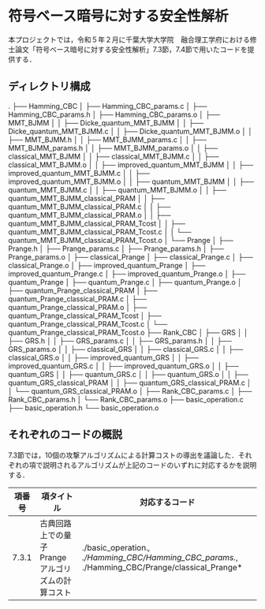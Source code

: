 # 符号ベース暗号に対する安全性解析

本プロジェクトでは，令和５年２月に千葉大学大学院　融合理工学府における修士論文「符号ベース暗号に対する安全性解析」7.3節，7.4節で用いたコードを提供する．

## ディレクトリ構成

  .
  ├── Hamming_CBC
  │   ├── Hamming_CBC_params.c
  │   ├── Hamming_CBC_params.h
  │   ├── Hamming_CBC_params.o
  │   ├── MMT_BJMM
  │   │   ├── Dicke_quantum_MMT_BJMM
  │   │   ├── Dicke_quantum_MMT_BJMM.c
  │   │   ├── Dicke_quantum_MMT_BJMM.o
  │   │   ├── MMT_BJMM.h
  │   │   ├── MMT_BJMM_params.c
  │   │   ├── MMT_BJMM_params.h
  │   │   ├── MMT_BJMM_params.o
  │   │   ├── classical_MMT_BJMM
  │   │   ├── classical_MMT_BJMM.c
  │   │   ├── classical_MMT_BJMM.o
  │   │   ├── improved_quantum_MMT_BJMM
  │   │   ├── improved_quantum_MMT_BJMM.c
  │   │   ├── improved_quantum_MMT_BJMM.o
  │   │   ├── quantum_MMT_BJMM
  │   │   ├── quantum_MMT_BJMM.c
  │   │   ├── quantum_MMT_BJMM.o
  │   │   ├── quantum_MMT_BJMM_classical_PRAM
  │   │   ├── quantum_MMT_BJMM_classical_PRAM.c
  │   │   ├── quantum_MMT_BJMM_classical_PRAM.o
  │   │   ├── quantum_MMT_BJMM_classical_PRAM_Tcost
  │   │   ├── quantum_MMT_BJMM_classical_PRAM_Tcost.c
  │   │   └── quantum_MMT_BJMM_classical_PRAM_Tcost.o
  │   └── Prange
  │       ├── Prange.h
  │       ├── Prange_params.c
  │       ├── Prange_params.h
  │       ├── Prange_params.o
  │       ├── classical_Prange
  │       ├── classical_Prange.c
  │       ├── classical_Prange.o
  │       ├── improved_quantum_Prange
  │       ├── improved_quantum_Prange.c
  │       ├── improved_quantum_Prange.o
  │       ├── quantum_Prange
  │       ├── quantum_Prange.c
  │       ├── quantum_Prange.o
  │       ├── quantum_Prange_classical_PRAM
  │       ├── quantum_Prange_classical_PRAM.c
  │       ├── quantum_Prange_classical_PRAM.o
  │       ├── quantum_Prange_classical_PRAM_Tcost
  │       ├── quantum_Prange_classical_PRAM_Tcost.c
  │       └── quantum_Prange_classical_PRAM_Tcost.o
  ├── Rank_CBC
  │   ├── GRS
  │   │   ├── GRS.h
  │   │   ├── GRS_params.c
  │   │   ├── GRS_params.h
  │   │   ├── GRS_params.o
  │   │   ├── classical_GRS
  │   │   ├── classical_GRS.c
  │   │   ├── classical_GRS.o
  │   │   ├── improved_quantum_GRS
  │   │   ├── improved_quantum_GRS.c
  │   │   ├── improved_quantum_GRS.o
  │   │   ├── quantum_GRS
  │   │   ├── quantum_GRS.c
  │   │   ├── quantum_GRS.o
  │   │   ├── quantum_GRS_classical_PRAM
  │   │   ├── quantum_GRS_classical_PRAM.c
  │   │   └── quantum_GRS_classical_PRAM.o
  │   ├── Rank_CBC_params.c
  │   ├── Rank_CBC_params.h
  │   └── Rank_CBC_params.o
  ├── basic_operation.c
  ├── basic_operation.h
  └── basic_operation.o

## それぞれのコードの概説
7.3節では，10個の攻撃アルゴリズムによる計算コストの導出を議論した．それぞれの項で説明されるアルゴリズムが上記のコードのいずれに対応するかを説明する．

| 項番号  | 項タイトル | 対応するコード |
| ------ | ------- | ----------- |
| 7.3.1  | 古典回路上での量子 Prange アルゴリズムの計算コスト | ./basic_operation.*, ./Hamming_CBC/Hamming_CBC_params.*, ./Hamming_CBC/Prange/classical_Prange* |
